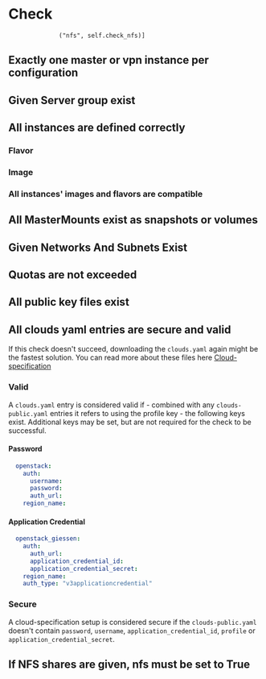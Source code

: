 # Check

                  ("nfs", self.check_nfs)]

## Exactly one master or vpn instance per configuration

## Given Server group exist

## All instances are defined correctly

### Flavor

### Image

### All instances' images and flavors are compatible

## All MasterMounts exist as snapshots or volumes

## Given Networks And Subnets Exist

## Quotas are not exceeded

## All public key files exist

## All clouds yaml entries are secure and valid

If this check doesn't succeed, downloading the `clouds.yaml` again might be the fastest solution.
You can read more about these files here [Cloud-specification](cloud_specification_data.md)

### Valid

A `clouds.yaml` entry is considered valid if - combined with any `clouds-public.yaml` entries it refers to using the
profile
key - the following keys exist. Additional keys may be set, but are not required for the check to be successful.

#### Password

```yaml
  openstack:
    auth:
      username:
      password:
      auth_url:
    region_name:
```

#### Application Credential

```yaml
  openstack_giessen:
    auth:
      auth_url:
      application_credential_id:
      application_credential_secret:
    region_name:
    auth_type: "v3applicationcredential"
```

### Secure

A cloud-specification setup is considered secure if the `clouds-public.yaml` doesn't
contain `password`, `username`, `application_credential_id`,
`profile` or `application_credential_secret`.

## If NFS shares are given, nfs must be set to True